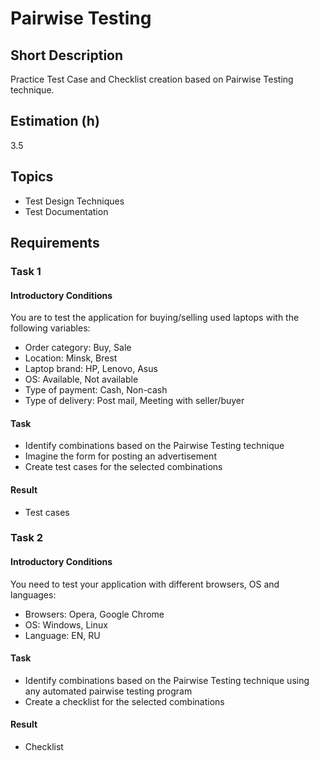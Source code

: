 # Pairwise Testing

## Short Description

Practice Test Case and Checklist creation based on Pairwise Testing technique.

## Estimation (h)

3.5

## Topics

* Test Design Techniques
* Test Documentation

## Requirements

### Task 1

#### Introductory Conditions

You are to test the application for buying/selling used laptops with the following variables:

* Order category: Buy, Sale
* Location: Minsk, Brest
* Laptop brand: HP, Lenovo, Asus
* OS: Available, Not available
* Type of payment: Cash, Non-cash
* Type of delivery: Post mail, Meeting with seller/buyer

#### Task

* Identify combinations based on the Pairwise Testing technique
* Imagine the form for posting an advertisement
* Create test cases for the selected combinations

#### Result

* Test cases

### Task 2

#### Introductory Conditions

You need to test your application with different browsers, OS and languages:

* Browsers: Opera, Google Chrome
* OS: Windows, Linux
* Language: EN, RU

#### Task

* Identify combinations based on the Pairwise Testing technique using any automated pairwise testing program
* Create a checklist for the selected combinations

#### Result

* Checklist
